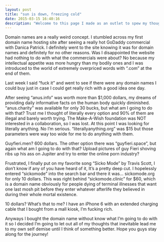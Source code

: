 ```yaml
---
layout: post
title: "sun is down, freezing cold"
date: 2015-03-15 16:40:16
description: "Welcome to this page I made as an outlet to spew my thoughts. Are you going to like it? Probably. Do I care if you do? Yes because I have looming self esteem issues. Anyways let me tell you how I got here."
---
```

Domain names are a really weird concept. I stumbled across my first domain name hosting site after seeing a really hot GoDaddy commercial with Danica Patrick. I definitely went to the site knowing it was for domain names and definitely for no other reasons. Was I disappointed the website had nothing to do with what the commercials were about? No because my intellectual appetite was more hungry than my bodily ones and I was introduced to the world of extremely overpriced words with “.com” at the end of them.

Last week I said “fuck it” and went to see if there were any domain names I could buy just in case I could get really rich with a good idea one day.

After seeing “anus.info” was worth more than $1,000 dollars, my dreams of providing daily informative facts on the human body quickly diminished. “anus.charity” was available for only 30 bucks, but what am I going to do with that? Trust me I thought of literally every option and 90% of them are illegal and barely worth trying. The Make-A-Wish foundation was NOT interested in a collaboration, so I was lost. At this point I was looking for literally anything. No I’m serious. “literallyanything.org” was $15 but those parameters were way too wide for me to do anything with them.


Guyfieri.men? 600 dollars. The other option there was “guyfieri.space”, but again what am I going to do with that? Upload pictures of guy Fieri shoving ribs up his ass on Jupiter and try to enter the online porn industry?

Frustrated, I finally put on my favorite song “Sicko Mode” by Travis Scott, I don’t know if any of you have heard of it, It’s a pretty deep cut. I hopelessly entered “sickomode” into the search bar and there it was… sickomode.org for only 10 dollars. This was right behind “sickomode.clinic” for $60, which is a domain name obviously for people dying of terminal illnesses that want one last mosh pit before they enter whatever afterlife they believed in during their whole mortal existence.

10 dollars? What’s that to me? I have an iPhone 6 with an extended charging cable that I bought from a mall kiosk, I’m fucking rich.

Anyways I bought the domain name without know what I’m going to do with it so I decided I’m going to let out all of my thoughts that inevitable lead me to my own self demise until I think of something better. Hope you guys stay along for the journey!
